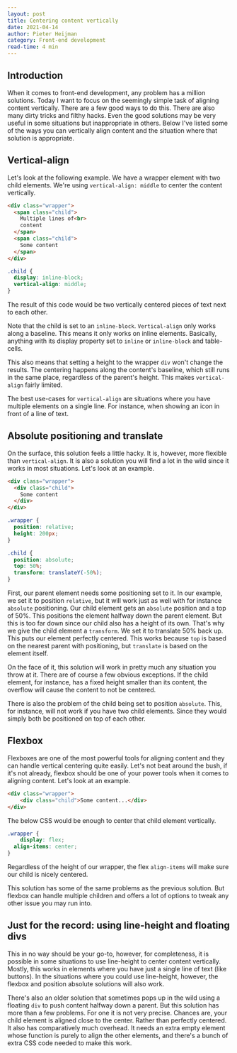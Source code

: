 ```yaml
---
layout: post
title: Centering content vertically
date: 2021-04-14
author: Pieter Heijman
category: Front-end development
read-time: 4 min
---
```


## **Introduction**

When it comes to front-end development, any problem has a million solutions. Today I want to focus on the seemingly simple task of aligning content vertically. There are a few good ways to do this. There are also many dirty tricks and filthy hacks. Even the good solutions may be very useful in some situations but inappropriate in others. Below I've listed some of the ways you can vertically align content and the situation where that solution is appropriate.

## **Vertical-align**

Let's look at the following example. We have a wrapper element with two child elements. We're using `vertical-align: middle` to center the content vertically.

```html
<div class="wrapper">
  <span class="child">
    Multiple lines of<br>
    content
  </span>
  <span class="child">
    Some content
  </span>
</div>
```

```css
.child {
  display: inline-block;
  vertical-align: middle;
}
```

The result of this code would be two vertically centered pieces of text next to each other. 

Note that the child is set to an `inline-block`. `Vertical-align` only works along a baseline. This means it only works on inline elements. Basically, anything with its display property set to `inline` or `inline-block` and table-cells. 

This also means that setting a height to the wrapper `div` won't change the results. The centering happens along the content's baseline, which still runs in the same place, regardless of the parent's height. This makes `vertical-align` fairly limited. 

The best use-cases for `vertical-align` are situations where you have multiple elements on a single line. For instance, when showing an icon in front of a line of text. 

## **Absolute positioning and translate**

On the surface, this solution feels a little hacky. It is, however, more flexible than `vertical-align`. It is also a solution you will find a lot in the wild since it works in most situations. Let's look at an example.

```html
<div class="wrapper">
  <div class="child">
    Some content
  </div>
</div>
```

```css
.wrapper {
  position: relative;
  height: 200px;
}

.child {
  position: absolute;
  top: 50%;
  transform: translateY(-50%);
}
```

First, our parent element needs some positioning set to it. In our example, we set it to position `relative`, but it will work just as well with for instance `absolute` positioning. Our child element gets an `absolute` position and a top of 50%. This positions the element halfway down the parent element. But this is too far down since our child also has a height of its own. That's why we give the child element a `transform`. We set it to translate 50% back up. This puts our element perfectly centered. This works because `top` is based on the nearest parent with positioning, but `translate` is based on the element itself.

On the face of it, this solution will work in pretty much any situation you throw at it. There are of course a few obvious exceptions. If the child element, for instance, has a fixed height smaller than its content, the overflow will cause the content to not be centered.

There is also the problem of the child being set to position `absolute`. This, for instance, will not work if you have two child elements. Since they would simply both be positioned on top of each other. 

## **Flexbox**

Flexboxes are one of the most powerful tools for aligning content and they can handle vertical centering quite easily. Let's not beat around the bush, if it's not already, flexbox should be one of your power tools when it comes to aligning content. Let's look at an example. 

```html
<div class="wrapper">
	<div class="child">Some content...</div>
</div>
```

The below CSS would be enough to center that child element vertically.

```css
.wrapper {
	display: flex;
  align-items: center;
}
```

Regardless of the height of our wrapper, the flex `align-items` will make sure our child is nicely centered.

This solution has some of the same problems as the previous solution. But flexbox can handle multiple children and offers a lot of options to tweak any other issue you may run into.  

## **Just for the record: using line-height and floating divs**

This in no way should be your go-to, however, for completeness, it is possible in some situations to use line-height to center content vertically. Mostly, this works in elements where you have just a single line of text (like buttons). In the situations where you could use line-height, however, the flexbox and position absolute solutions will also work.

There's also an older solution that sometimes pops up in the wild using a floating `div` to push content halfway down a parent. But this solution has more than a few problems. For one it is not very precise. Chances are, your child element is aligned close to the center. Rather than perfectly centered. It also has comparatively much overhead. It needs an extra empty element whose function is purely to align the other elements, and there's a bunch of extra CSS code needed to make this work.
